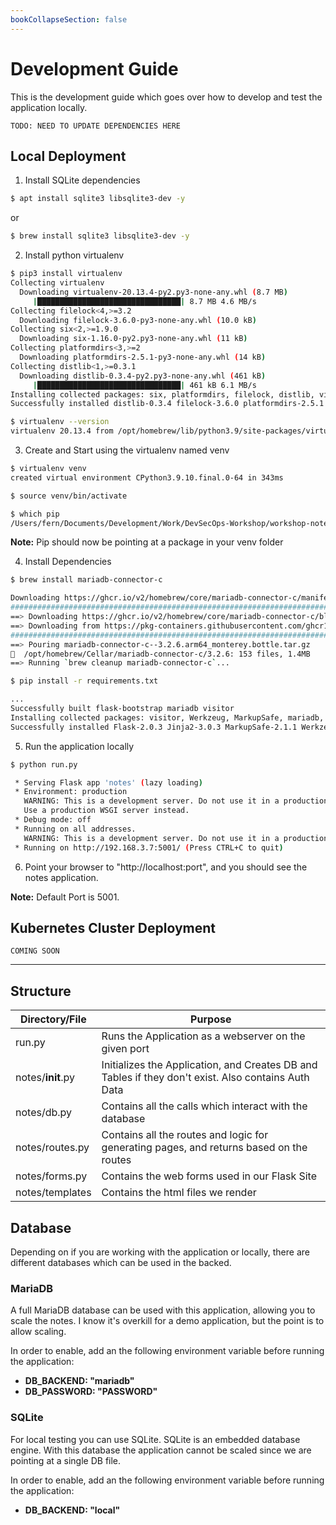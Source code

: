```yaml
---
bookCollapseSection: false
---
```


# Development Guide

This is the development guide which goes over how to develop and
test the application locally.

`TODO: NEED TO UPDATE DEPENDENCIES HERE`

## Local Deployment

1. Install SQLite dependencies

```bash
$ apt install sqlite3 libsqlite3-dev -y
```

or

```bash
$ brew install sqlite3 libsqlite3-dev -y
```

2. Install python virtualenv

```bash
$ pip3 install virtualenv
Collecting virtualenv
  Downloading virtualenv-20.13.4-py2.py3-none-any.whl (8.7 MB)
     |████████████████████████████████| 8.7 MB 4.6 MB/s
Collecting filelock<4,>=3.2
  Downloading filelock-3.6.0-py3-none-any.whl (10.0 kB)
Collecting six<2,>=1.9.0
  Downloading six-1.16.0-py2.py3-none-any.whl (11 kB)
Collecting platformdirs<3,>=2
  Downloading platformdirs-2.5.1-py3-none-any.whl (14 kB)
Collecting distlib<1,>=0.3.1
  Downloading distlib-0.3.4-py2.py3-none-any.whl (461 kB)
     |████████████████████████████████| 461 kB 6.1 MB/s
Installing collected packages: six, platformdirs, filelock, distlib, virtualenv
Successfully installed distlib-0.3.4 filelock-3.6.0 platformdirs-2.5.1 six-1.16.0 virtualenv-20.13.4

$ virtualenv --version
virtualenv 20.13.4 from /opt/homebrew/lib/python3.9/site-packages/virtualenv/__init__.py
```

3. Create and Start using the virtualenv named venv

```bash
$ virtualenv venv
created virtual environment CPython3.9.10.final.0-64 in 343ms

$ source venv/bin/activate

$ which pip
/Users/fern/Documents/Development/Work/DevSecOps-Workshop/workshop-notes/venv/bin/pip
```

**Note:** Pip should now be pointing at a package in your venv folder

4. Install Dependencies

```bash
$ brew install mariadb-connector-c

Downloading https://ghcr.io/v2/homebrew/core/mariadb-connector-c/manifests/3.2.6
######################################################################## 100.0%
==> Downloading https://ghcr.io/v2/homebrew/core/mariadb-connector-c/blobs/sha256:a26f011092cfc5962d0fe3331ace48a40e4d7fc9001bd7fca89efbfe68308a08
==> Downloading from https://pkg-containers.githubusercontent.com/ghcr1/blobs/sha256:a26f011092cfc5962d0fe3331ace48a40e4d7fc9001bd7fca89efbfe68308a08?
######################################################################## 100.0%
==> Pouring mariadb-connector-c--3.2.6.arm64_monterey.bottle.tar.gz
🍺  /opt/homebrew/Cellar/mariadb-connector-c/3.2.6: 153 files, 1.4MB
==> Running `brew cleanup mariadb-connector-c`...

$ pip install -r requirements.txt

...
Successfully built flask-bootstrap mariadb visitor
Installing collected packages: visitor, Werkzeug, MarkupSafe, mariadb, itsdangerous, dominate, click, wtforms, Jinja2, Flask, flask_wtf, flask_httpauth, flask-bootstrap
Successfully installed Flask-2.0.3 Jinja2-3.0.3 MarkupSafe-2.1.1 Werkzeug-2.0.3 click-8.0.4 dominate-2.6.0 flask-bootstrap-3.3.7.1 flask_httpauth-4.5.0 flask_wtf-1.0.0 itsdangerous-2.1.1 mariadb-1.0.10 visitor-0.1.3 wtforms-3.0.1
```

5. Run the application locally

```bash
$ python run.py

 * Serving Flask app 'notes' (lazy loading)
 * Environment: production
   WARNING: This is a development server. Do not use it in a production deployment.
   Use a production WSGI server instead.
 * Debug mode: off
 * Running on all addresses.
   WARNING: This is a development server. Do not use it in a production deployment.
 * Running on http://192.168.3.7:5001/ (Press CTRL+C to quit)
```

6. Point your browser to "http://localhost:port", and you should see the notes
application.  

**Note:** Default Port is 5001.

## Kubernetes Cluster Deployment

`COMING SOON`

---

## Structure

| Directory/File | Purpose |
| -------------- | ------- |
| run.py         | Runs the Application as a webserver on the given port |
| notes/__init__.py | Initializes the Application, and Creates DB and Tables if they don't exist. Also contains Auth Data |
| notes/db.py | Contains all the calls which interact with the database |
| notes/routes.py | Contains all the routes and logic for generating pages, and returns based on the routes |
| notes/forms.py | Contains the web forms used in our Flask Site |
| notes/templates | Contains the html files we render |

## Database

Depending on if you are working with the application or locally, there are different
databases which can be used in the backed.

### MariaDB

A full MariaDB database can be used with this application,
allowing you to scale the notes. I know it's overkill for a
demo application, but the point is to allow scaling.

In order to enable, add an the following environment variable
before running the application:

- **DB_BACKEND: "mariadb"**
- **DB_PASSWORD: "PASSWORD"**

### SQLite

For local testing you can use SQLite. SQLite is an embedded database engine.
With this database the application cannot be scaled since we are pointing at a single DB file.

In order to enable, add an the following environment variable
before running the application:

- **DB_BACKEND: "local"**
